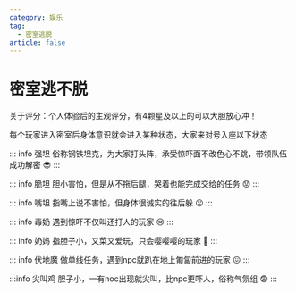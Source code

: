 ```yaml
---
category: 娱乐
tag:
  - 密室逃脱
article: false
---
```


# 密室逃不脱

关于评分：个人体验后的主观评分，有4颗星及以上的可以大胆放心冲！

每个玩家进入密室后身体意识就会进入某种状态，大家来对号入座以下状态

::: info 强坦
俗称钢铁坦克，为大家打头阵，承受惊吓面不改色心不跳，带领队伍成功解密 :sunglasses:
:::

::: info 脆坦
胆小害怕，但是从不拖后腿，哭着也能完成交给的任务 :worried:
:::

::: info 嘴坦
指嘴上说不害怕，但身体很诚实的往后躲 :frowning_face:
:::

::: info 毒奶
遇到惊吓不仅叫还打人的玩家 :cry:
:::

::: info 奶妈
指胆子小，又菜又爱玩，只会嘤嘤嘤的玩家 :pleading_face:
:::

::: info 伏地魔 
做单线任务，遇到npc就趴在地上匍匐前进的玩家 :confounded:
:::

:::info 尖叫鸡
胆子小，一有noc出现就尖叫，比npc更吓人，俗称气氛组 :fearful:
:::